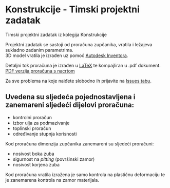 # Konstrukcije - Timski projektni zadatak
Timski projektni zadatak iz kolegija Konstrukcije

Projektni zadatak se sastoji od proračuna zupčanika, vratila i ležajeva sukladno zadanim parametrima.   
3D model vratila je izrađen uz pomoć [Autodesk Inventora](https://www.google.com/search?q=Autodesk+Inventor).   

Detaljni tok proračuna je izrađen u [LaTeX](http://lmgtfy.com/?q=LaTeX) te kompajliran u .pdf dokument.  
[PDF verzija proračuna s nacrtom](https://github.com/KristijanCetina/Konstrukcije-TimskiProjektniZadatak/blob/master/Projektni%20zadatak_Cetina-Grgin-Mrkic.pdf)

Za sve problema na koje naiđete slobodno ih prijavite na [Issues tabu](https://github.com/KristijanCetina/Konstrukcije-TimskiProjektniZadatak/issues).

## Uvedena su sljedeća pojednostavljena i zanemareni sljedeći dijelovi proračuna:

* kontrolni proračun
* izbor ulja za podmazivanje
* toplinski proračun
* određivanje stupnja korisnosti

Kod proračuna dimenzija zupčanika zanemareni su sljedeći proračuni:
* nosivost boka zuba
* sigurnost na _pitting_ (površinski zamor)
* nosivost korjena zuba

Kod proračuna vratila izražena je samo kontrola na plastičnu deformaciju te je zanemarena kontrola na zamor materijala.
